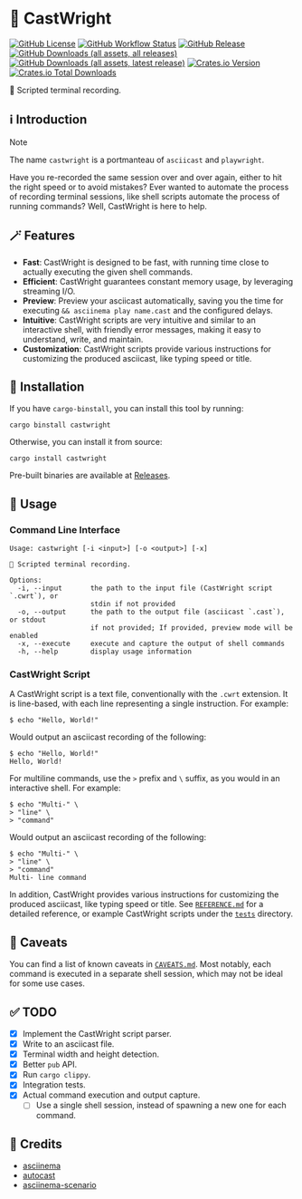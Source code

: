 # 🎥 CastWright

[![GitHub License](https://img.shields.io/github/license/PRO-2684/castwright?logo=opensourceinitiative)](https://github.com/PRO-2684/castwright/blob/main/LICENSE)
[![GitHub Workflow Status](https://img.shields.io/github/actions/workflow/status/PRO-2684/castwright/release.yml?logo=githubactions)](https://github.com/PRO-2684/castwright/blob/main/.github/workflows/release.yml)
[![GitHub Release](https://img.shields.io/github/v/release/PRO-2684/castwright?logo=githubactions)](https://github.com/PRO-2684/castwright/releases)
[![GitHub Downloads (all assets, all releases)](https://img.shields.io/github/downloads/PRO-2684/castwright/total?logo=github)](https://github.com/PRO-2684/castwright/releases)
[![GitHub Downloads (all assets, latest release)](https://img.shields.io/github/downloads/PRO-2684/castwright/latest/total?logo=github)](https://github.com/PRO-2684/castwright/releases/latest)
[![Crates.io Version](https://img.shields.io/crates/v/castwright?logo=rust)](https://crates.io/crates/castwright)
[![Crates.io Total Downloads](https://img.shields.io/crates/d/castwright?logo=rust)](https://crates.io/crates/castwright)

🎥 Scripted terminal recording.

## ℹ️ Introduction

> [!NOTE]
> The name `castwright` is a portmanteau of `asciicast` and `playwright`.

Have you re-recorded the same session over and over again, either to hit the right speed or to avoid mistakes? Ever wanted to automate the process of recording terminal sessions, like shell scripts automate the process of running commands? Well, CastWright is here to help.

## 🪄 Features

- **Fast**: CastWright is designed to be fast, with running time close to actually executing the given shell commands.
- **Efficient**: CastWright guarantees constant memory usage, by leveraging streaming I/O.
- **Preview**: Preview your asciicast automatically, saving you the time for executing `&& asciinema play name.cast` and the configured delays.
- **Intuitive**: CastWright scripts are very intuitive and similar to an interactive shell, with friendly error messages, making it easy to understand, write, and maintain.
- **Customization**: CastWright scripts provide various instructions for customizing the produced asciicast, like typing speed or title.

## 🚀 Installation

If you have `cargo-binstall`, you can install this tool by running:

```shell
cargo binstall castwright
```

Otherwise, you can install it from source:

```shell
cargo install castwright
```

Pre-built binaries are available at [Releases](https://github.com/PRO-2684/castwright/releases).

## 📖 Usage

### Command Line Interface

```shell
Usage: castwright [-i <input>] [-o <output>] [-x]

🎥 Scripted terminal recording.

Options:
  -i, --input       the path to the input file (CastWright script `.cwrt`), or
                    stdin if not provided
  -o, --output      the path to the output file (asciicast `.cast`), or stdout
                    if not provided; If provided, preview mode will be enabled
  -x, --execute     execute and capture the output of shell commands
  -h, --help        display usage information
```

### CastWright Script

A CastWright script is a text file, conventionally with the `.cwrt` extension. It is line-based, with each line representing a single instruction. For example:

```plaintext
$ echo "Hello, World!"
```

Would output an asciicast recording of the following:

```plaintext
$ echo "Hello, World!"
Hello, World!
```

For multiline commands, use the `>` prefix and `\` suffix, as you would in an interactive shell. For example:

```plaintext
$ echo "Multi-" \
> "line" \
> "command"
```

Would output an asciicast recording of the following:

```plaintext
$ echo "Multi-" \
> "line" \
> "command"
Multi- line command
```

In addition, CastWright provides various instructions for customizing the produced asciicast, like typing speed or title. See [`REFERENCE.md`](./doc/REFERENCE.md) for a detailed reference, or example CastWright scripts under the [`tests`](./tests/) directory.

## 🚫 Caveats

You can find a list of known caveats in [`CAVEATS.md`](./doc/CAVEATS.md#shell-session). Most notably, each command is executed in a separate shell session, which may not be ideal for some use cases.

## ✅ TODO

- [x] Implement the CastWright script parser.
- [x] Write to an asciicast file.
- [x] Terminal width and height detection.
- [x] Better `pub` API.
- [x] Run `cargo clippy`.
- [x] Integration tests.
- [x] Actual command execution and output capture.
    - [ ] Use a single shell session, instead of spawning a new one for each command.

## 🎉 Credits

- [asciinema](https://asciinema.org)
- [autocast](https://github.com/k9withabone/autocast)
- [asciinema-scenario](https://github.com/garbas/asciinema-scenario)
